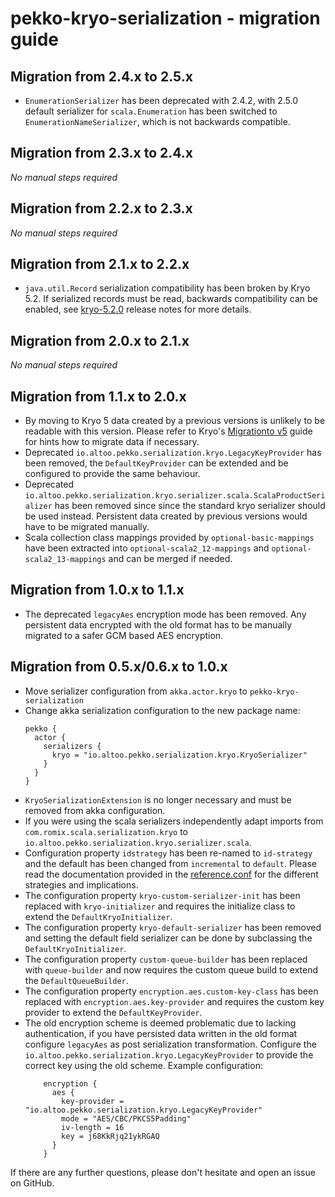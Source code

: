 pekko-kryo-serialization - migration guide
=========================================

Migration from 2.4.x to 2.5.x
-----------------------------
* `EnumerationSerializer` has been deprecated with 2.4.2, with 2.5.0 default serializer for `scala.Enumeration` has been switched to `EnumerationNameSerializer`, which is not backwards compatible.  

Migration from 2.3.x to 2.4.x
-----------------------------
<i>No manual steps required</i>

Migration from 2.2.x to 2.3.x
-----------------------------
<i>No manual steps required</i>

Migration from 2.1.x to 2.2.x
-----------------------------
* `java.util.Record` serialization compatibility has been broken by Kryo 5.2. If serialized records must be read, backwards compatibility can be enabled, see [kryo-5.2.0](https://github.com/EsotericSoftware/kryo/releases/tag/kryo-parent-5.2.0) release notes for more details.

Migration from 2.0.x to 2.1.x
-----------------------------
<i>No manual steps required</i>

Migration from 1.1.x to 2.0.x
-----------------------------

* By moving to Kryo 5 data created by a previous versions is unlikely to be readable with this version. Please refer to Kryo's [Migrationto v5](https://github.com/EsotericSoftware/kryo/wiki/Migration-to-v5) guide for hints how to migrate data if necessary.
* Deprecated `io.altoo.pekko.serialization.kryo.LegacyKeyProvider` has been removed, the `DefaultKeyProvider` can be extended and be configured to provide the same behaviour.
* Deprecated `io.altoo.pekko.serialization.kryo.serializer.scala.ScalaProductSerializer` has been removed since since the standard kryo serializer should be used instead. Persistent data created by previous versions would have to be migrated manually.
* Scala collection class mappings provided by `optional-basic-mappings` have been extracted into `optional-scala2_12-mappings` and `optional-scala2_13-mappings` and can be merged if needed.


Migration from 1.0.x to 1.1.x
-----------------------------

* The deprecated `legacyAes` encryption mode has been removed. Any persistent data encrypted with the old format has to be manually migrated to a safer GCM based AES encryption. 

Migration from 0.5.x/0.6.x to 1.0.x
-----------------------------------

* Move serializer configuration from `akka.actor.kryo` to `pekko-kryo-serialization`
* Change akka serialization configuration to the new package name: 
    ```hocon
    pekko {
      actor {
        serializers {
          kryo = "io.altoo.pekko.serialization.kryo.KryoSerializer"
        }
      }
    }
    ```
* `KryoSerializationExtension` is no longer necessary and must be removed from akka configuration.  
* If you were using the scala serializers independently adapt imports from `com.romix.scala.serialization.kryo` to `io.altoo.pekko.serialization.kryo.serializer.scala`.
* Configuration property `idstrategy` has been re-named to `id-strategy` and the default has been changed from `incremental` to `default`.
    Please read the documentation provided in the [reference.conf](https://github.com/altoo-ag/pekko-kryo-serialization/blob/master/src/main/resources/reference.conf) for the different strategies and implications.
* The configuration property `kryo-custom-serializer-init` has been replaced with `kryo-initializer` and requires the initialize class to extend the `DefaultKryoInitializer`.
* The configuration property `kryo-default-serializer` has been removed and setting the default field serializer can be done by subclassing the `DefaultKryoInitializer`.
* The configuration property `custom-queue-builder` has been replaced with `queue-builder` and now requires the custom queue build to extend the `DefaultQueueBuilder`.
* The configuration property `encryption.aes.custom-key-class` has been replaced with `encryption.aes.key-provider` and requires the custom key provider to extend the `DefaultKeyProvider`.
* The old encryption scheme is deemed problematic due to lacking authentication, if you have persisted data written in the old format configure `legacyAes` as post serialization transformation.
    Configure the `io.altoo.pekko.serialization.kryo.LegacyKeyProvider` to provide the correct key using the old scheme. 
    Example configuration:
    ```hocon
        encryption {
          aes {
            key-provider = "io.altoo.pekko.serialization.kryo.LegacyKeyProvider"
            mode = "AES/CBC/PKCS5Padding"
            iv-length = 16
            key = j68KkRjq21ykRGAQ
          }
        }  
    ```

If there are any further questions, please don't hesitate and open an issue on GitHub.
